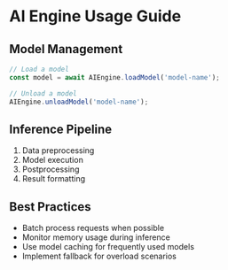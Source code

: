# AI Engine Usage Guide

## Model Management
```typescript
// Load a model
const model = await AIEngine.loadModel('model-name');

// Unload a model
AIEngine.unloadModel('model-name');
```

## Inference Pipeline
1. Data preprocessing
2. Model execution
3. Postprocessing
4. Result formatting

## Best Practices
- Batch process requests when possible
- Monitor memory usage during inference
- Use model caching for frequently used models
- Implement fallback for overload scenarios